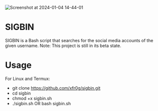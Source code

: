 ![Screenshot at 2024-01-04 14-44-01](https://github.com/xfr0g/sigbin/assets/125569648/1e222ad3-5aeb-4c4a-9be4-38d96e392e46)

# SIGBIN
SIGBIN is a Bash script that searches for the social media accounts of the given username.
Note: This project is still in its beta state.

# Usage
For Linux and Termux:
* git clone https://github.com/xfr0g/sigbin.git
* cd sigbin
* chmod +x sigbin.sh
* ./sigbin.sh OR bash sigbin.sh
